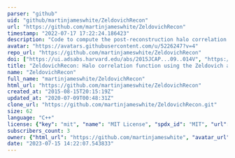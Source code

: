 ```yaml
---
parser: "github"
uid: "github/martinjameswhite/ZeldovichRecon"
url: "https://github.com/martinjameswhite/ZeldovichRecon"
timestamp: "2022-07-17 17:22:24.186423"
description: "Code to compute the post-reconstruction halo correlation function using the Zeldovich approximation."
avatar: "https://avatars.githubusercontent.com/u/5226247?v=4"
repo_url: "https://github.com/martinjameswhite/ZeldovichRecon"
doi: ["https://ui.adsabs.harvard.edu/abs/2015JCAP...09..014V", "https://ui.adsabs.harvard.edu/abs/2015MNRAS.450.3822W", "https://ui.adsabs.harvard.edu/abs/2015ascl.soft12016W/abstract"]
title: "ZeldovichRecon: Halo correlation function using the Zeldovich approximation"
name: "ZeldovichRecon"
full_name: "martinjameswhite/ZeldovichRecon"
html_url: "https://github.com/martinjameswhite/ZeldovichRecon"
created_at: "2015-08-15T20:15:19Z"
updated_at: "2020-07-09T00:48:31Z"
clone_url: "https://github.com/martinjameswhite/ZeldovichRecon.git"
size: 62
language: "C++"
license: {"key": "mit", "name": "MIT License", "spdx_id": "MIT", "url": "https://api.github.com/licenses/mit", "node_id": "MDc6TGljZW5zZTEz"}
subscribers_count: 3
owner: {"html_url": "https://github.com/martinjameswhite", "avatar_url": "https://avatars.githubusercontent.com/u/5226247?v=4", "login": "martinjameswhite", "type": "User"}
date: "2023-07-15 14:22:07.543833"
---
```

